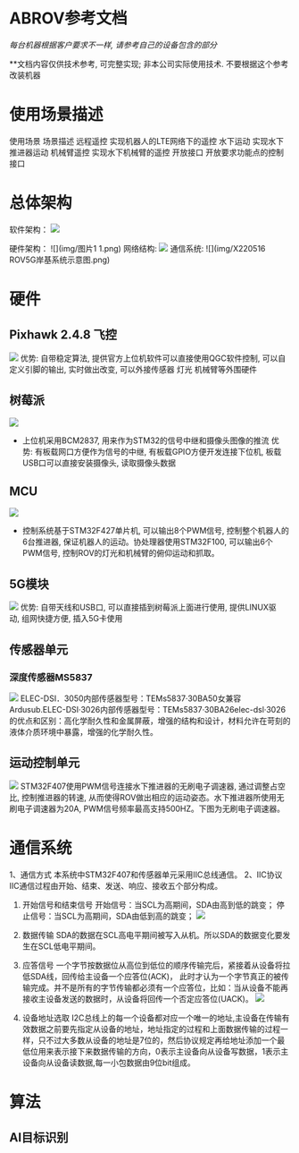 # ABROV参考文档

*每台机器根据客户要求不一样, 请参考自己的设备包含的部分*

**文档内容仅供技术参考, 可完整实现;  非本公司实际使用技术. 不要根据这个参考改装机器

# 使用场景描述

使用场景	场景描述
远程遥控	实现机器人的LTE网络下的遥控
水下运动	实现水下推进器运动
机械臂遥控	实现水下机械臂的遥控
开放接口	开放要求功能点的控制接口

# 总体架构

软件架构：
![](img/图片1.png)

硬件架构：
![](img/图片1 1.png)
网络结构:
![](img/5G架构图.drawio.png)
通信系统:
![](img/X220516 ROV5G岸基系统示意图.png)
# 硬件
## Pixhawk 2.4.8 飞控
![](img/pix.png)
优势: 自带稳定算法, 提供官方上位机软件可以直接使用QGC软件控制, 可以自定义引脚的输出, 实时做出改变, 可以外接传感器 灯光 机械臂等外围硬件

## 树莓派

![](img/Pasted%20image%2020230926112442.png)

+ 上位机采用BCM2837, 用来作为STM32的信号中继和摄像头图像的推流
优势: 有板载网口方便作为信号的中继, 有板载GPIO方便开发连接下位机, 板载USB口可以直接安装摄像头, 读取摄像头数据
## MCU
![](img/Pasted%20image%2020230926112607.png)
+ 控制系统基于STM32F427单片机, 可以输出8个PWM信号, 控制整个机器人的6台推进器, 保证机器人的运动。协处理器使用STM32F100, 可以输出6个PWM信号, 控制ROV的灯光和机械臂的俯仰运动和抓取。

## 5G模块
![](img/5G基站.jpg)
优势: 自带天线和USB口, 可以直接插到树莓派上面进行使用, 提供LINUX驱动, 组网快捷方便, 插入5G卡使用
## 传感器单元
###  深度传感器MS5837
![](img/Pasted%20image%2020230926112650.png)
ELEC-DSI．3050内部传感器型号：TEMs5837·30BA50女兼容Ardusub.ELEC-DSI·3026内部传感器型号：TEMs5837·30BA26elec-dsl·3026的优点和区别：高化学耐久性和金属屏蔽，增强的结构和设计，材料允许在苛刻的液体介质环境中暴露，增强的化学耐久性。

## 运动控制单元
![](img/Pasted%20image%2020230926113034.png)
STM32F407使用PWM信号连接水下推进器的无刷电子调速器, 通过调整占空比, 控制推进器的转速, 从而使得ROV做出相应的运动姿态。水下推进器所使用无刷电子调速器为20A, PWM信号频率最高支持500HZ。下图为无刷电子调速器。

# 通信系统
1、通信方式
本系统中STM32F407和传感器单元采用IIC总线通信。
2、IIC协议
IIC通信过程由开始、结束、发送、响应、接收五个部分构成。
1) 开始信号和结束信号
开始信号：当SCL为高期间，SDA由高到低的跳变；
停止信号：当SCL为高期间，SDA由低到高的跳变；
![](img/Pastedimage20230926113648.png)
2) 数据传输
SDA的数据在SCL高电平期间被写入从机。所以SDA的数据变化要发生在SCL低电平期间。
3) 应答信号
一个字节按数据位从高位到低位的顺序传输完后，紧接着从设备将拉低SDA线，回传给主设备一个应答位(ACK)， 此时才认为一个字节真正的被传输完成。并不是所有的字节传输都必须有一个应答位，比如：当从设备不能再接收主设备发送的数据时，从设备将回传一个否定应答位(UACK)。
![](img/Pastedimage20230926113701.png)

4) 设备地址选取
I2C总线上的每一个设备都对应一个唯一的地址,主设备在传输有效数据之前要先指定从设备的地址，地址指定的过程和上面数据传输的过程一样，只不过大多数从设备的地址是7位的，然后协议规定再给地址添加一个最低位用来表示接下来数据传输的方向，0表示主设备向从设备写数据，1表示主设备向从设备读数据,每一小包数据由9位bit组成。

# 算法
## AI目标识别


